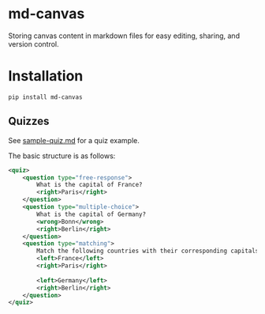 # md-canvas
Storing canvas content in markdown files for easy editing, sharing, and version control.

# Installation

```
pip install md-canvas
```



## Quizzes

See [sample-quiz.md](markdown-files/sample-quiz.canvas.md) for a quiz example.

The basic structure is as follows:
```xml
<quiz>
    <question type="free-response">
        What is the capital of France?
        <right>Paris</right>
    </question>
    <question type="multiple-choice">
        What is the capital of Germany?
        <wrong>Bonn</wrong>
        <right>Berlin</right>
    </question>
    <question type="matching">
        Match the following countries with their corresponding capitals.
		<left>France</left>
		<right>Paris</right>
		
		<left>Germany</left>
		<right>Berlin</right>
    </question>
</quiz>
```

